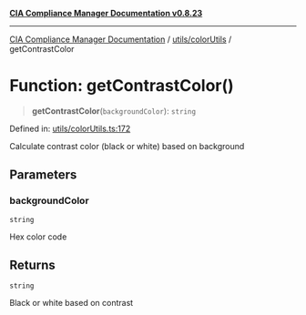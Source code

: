 [**CIA Compliance Manager Documentation v0.8.23**](../../../README.md)

***

[CIA Compliance Manager Documentation](../../../modules.md) / [utils/colorUtils](../README.md) / getContrastColor

# Function: getContrastColor()

> **getContrastColor**(`backgroundColor`): `string`

Defined in: [utils/colorUtils.ts:172](https://github.com/Hack23/cia-compliance-manager/blob/55488ba3ac0003e4435eb3634b6ab6e9b8b05a9b/src/utils/colorUtils.ts#L172)

Calculate contrast color (black or white) based on background

## Parameters

### backgroundColor

`string`

Hex color code

## Returns

`string`

Black or white based on contrast
